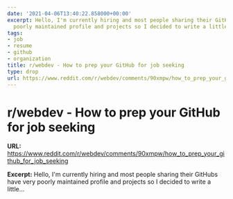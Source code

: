 ```yaml
---
date: '2021-04-06T13:40:22.858000+00:00'
excerpt: Hello, I'm currently hiring and most people sharing their GitHubs have very
  poorly maintained profile and projects so I decided to write a little...
tags:
- job
- resume
- github
- organization
title: r/webdev - How to prep your GitHub for job seeking
type: drop
url: https://www.reddit.com/r/webdev/comments/90xmpw/how_to_prep_your_github_for_job_seeking
---
```


# r/webdev - How to prep your GitHub for job seeking

**URL:** https://www.reddit.com/r/webdev/comments/90xmpw/how_to_prep_your_github_for_job_seeking

**Excerpt:** Hello, I'm currently hiring and most people sharing their GitHubs have very poorly maintained profile and projects so I decided to write a little...
